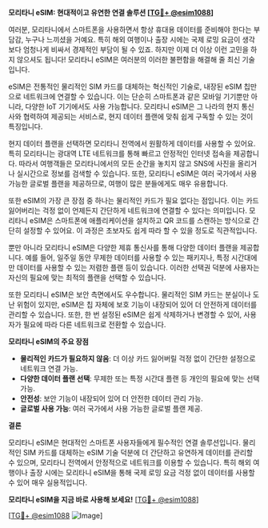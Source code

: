 **모리타니 eSIM: 현대적이고 유연한 연결 솔루션 [[TG💪+ @esim1088](https://t.me/s/esim1088)]**

여러분, 모리타니에서 스마트폰을 사용하면서 항상 휴대용 데이터를 준비해야 한다는 부담감, 누구나 느끼셨을 거예요. 특히 해외 여행이나 출장 시에는 국제 로밍 요금이 생각보다 엄청나게 비싸서 경제적인 부담이 될 수 있죠. 하지만 이제 더 이상 이런 고민을 하지 않으셔도 됩니다! 모리타니 eSIM은 여러분의 이러한 불편함을 해결해 줄 최신 기술입니다.

eSIM은 전통적인 물리적인 SIM 카드를 대체하는 혁신적인 기술로, 내장된 eSIM 칩만으로 네트워크에 연결할 수 있습니다. 이는 단순히 스마트폰과 같은 모바일 기기뿐만 아니라, 다양한 IoT 기기에서도 사용 가능합니다. 모리타니 eSIM은 그 나라의 현지 통신사와 협력하여 제공되는 서비스로, 현지 데이터 플랜에 맞춰 쉽게 구독할 수 있는 것이 특징입니다.

현지 데이터 플랜을 선택하면 모리타니 전역에서 원활하게 데이터를 사용할 수 있어요. 특히 모리타니는 광대역 LTE 네트워크를 통해 빠르고 안정적인 인터넷 접속을 제공합니다. 따라서 여행객들은 모리타니에서의 모든 순간을 놓치지 않고 SNS에 사진을 올리거나 실시간으로 정보를 검색할 수 있습니다. 또한, 모리타니 eSIM은 여러 국가에서 사용 가능한 글로벌 플랜을 제공하므로, 여행이 많은 분들에게도 매우 유용합니다.

또한 eSIM의 가장 큰 장점 중 하나는 물리적인 카드가 필요 없다는 점입니다. 이는 카드 잃어버리는 걱정 없이 언제든지 간단하게 네트워크에 연결할 수 있다는 의미입니다. 모리타니 eSIM은 스마트폰에 애플리케이션을 설치하고 QR 코드를 스캔하는 방식으로 간단히 설정할 수 있어요. 이 과정은 초보자도 쉽게 따라 할 수 있을 정도로 직관적입니다.

뿐만 아니라 모리타니 eSIM은 다양한 제휴 통신사를 통해 다양한 데이터 플랜을 제공합니다. 예를 들어, 일주일 동안 무제한 데이터를 사용할 수 있는 패키지나, 특정 시간대에만 데이터를 사용할 수 있는 저렴한 플랜 등이 있습니다. 이러한 선택권 덕분에 사용자는 자신의 필요에 맞는 최적의 플랜을 선택할 수 있습니다.

또한 모리타니 eSIM은 보안 측면에서도 우수합니다. 물리적인 SIM 카드는 분실이나 도난 위험이 있지만, eSIM은 칩 자체에 보호 기능이 내장되어 있어 더 안전하게 데이터를 관리할 수 있습니다. 또한, 한 번 설정된 eSIM은 쉽게 삭제하거나 변경할 수 있어, 사용자가 필요에 따라 다른 네트워크로 전환할 수 있습니다.

**모리타니 eSIM의 주요 장점**

- **물리적인 카드가 필요하지 않음**: 더 이상 카드 잃어버릴 걱정 없이 간단한 설정으로 네트워크 연결 가능.
- **다양한 데이터 플랜 선택**: 무제한 또는 특정 시간대 플랜 등 개인의 필요에 맞는 선택 가능.
- **안전성**: 보안 기능이 내장되어 있어 더 안전한 데이터 관리 가능.
- **글로벌 사용 가능**: 여러 국가에서 사용 가능한 글로벌 플랜 제공.

**결론**

모리타니 eSIM은 현대적인 스마트폰 사용자들에게 필수적인 연결 솔루션입니다. 물리적인 SIM 카드를 대체하는 eSIM 기술 덕분에 더 간단하고 유연하게 데이터를 관리할 수 있으며, 모리타니 전역에서 안정적으로 네트워크를 이용할 수 있습니다. 특히 해외 여행이나 출장 시에는 모리타니 eSIM을 통해 국제 로밍 요금 걱정 없이 데이터를 사용할 수 있어 매우 실용적입니다.

**모리타니 eSIM을 지금 바로 사용해 보세요!** [[TG💪+ @esim1088](https://t.me/s/esim1088)]

[[TG💪+ @esim1088](https://t.me/s/esim1088) ![Image](https://i.postimg.cc/Y0z9fWf4/image.png)]